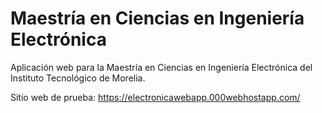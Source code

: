 # Maestría en Ciencias en Ingeniería Electrónica

Aplicación web para la Maestría en Ciencias en Ingeniería Electrónica del Instituto Tecnológico de Morelia.

Sitio web de prueba: https://electronicawebapp.000webhostapp.com/
